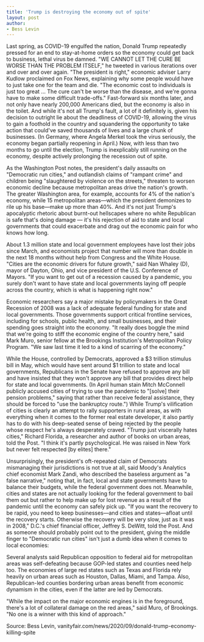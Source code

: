 ```yaml
---
title: 'Trump is destroying the economy out of spite'
layout: post
author:
- Bess Levin
---
```


Last spring, as COVID-19 engulfed the nation, Donald Trump repeatedly pressed for an end to stay-at-home orders so the economy could get back to business, lethal virus be damned. "WE CANNOT LET THE CURE BE WORSE THAN THE PROBLEM ITSELF," he tweeted in various iterations over and over and over again. "The president is right," economic adviser Larry Kudlow proclaimed on Fox News, explaining why some people would have to just take one for the team and die. "The economic cost to individuals is just too great … The cure can't be worse than the disease, and we're gonna have to make some difficult trade-offs." Fast-forward six months later, and not only have nearly 200,000 Americans died, but the economy is also in the toilet. And while it's not all Trump's fault, a lot of it definitely is, given his decision to outright lie about the deadliness of COVID-19, allowing the virus to gain a foothold in the country and squandering the opportunity to take action that could've saved thousands of lives and a large chunk of businesses. (In Germany, where Angela Merkel took the virus seriously, the economy began partially reopening in April.) Now, with less than two months to go until the election, Trump is inexplicably still running on the economy, despite actively prolonging the recession out of spite.

As the Washington Post notes, the president's daily assaults on "Democratic run cities," and outlandish claims of "rampant crime" and children being "slaughtered by violence on the streets," threaten to worsen economic decline because metropolitan areas drive the nation's growth. The greater Washington area, for example, accounts for 4% of the nation's economy, while 15 metropolitan areas—which the president demonizes to rile up his base—make up more than 40%. And it's not just Trump's apocalyptic rhetoric about burnt-out hellscapes where no white Republican is safe that's doing damage — it's his rejection of aid to state and local governments that could exacerbate and drag out the economic pain for who knows how long.

About 1.3 million state and local government employees have lost their jobs since March, and economists project that number will more than double in the next 18 months without help from Congress and the White House. "Cities are the economic drivers for future growth," said Nan Whaley (D), mayor of Dayton, Ohio, and vice president of the U.S. Conference of Mayors. "If you want to get out of a recession caused by a pandemic, you surely don't want to have state and local governments laying off people across the country, which is what is happening right now."

Economic researchers say a major mistake by policymakers in the Great Recession of 2008 was a lack of adequate federal funding for state and local governments. Those governments support critical frontline services, including for schools, public health, and small businesses, and their spending goes straight into the economy. "It really does boggle the mind that we're going to stiff the economic engine of the country here," said Mark Muro, senior fellow at the Brookings Institution's Metropolitan Policy Program. "We saw last time it led to a kind of scarring of the economy."

While the House, controlled by Democrats, approved a $3 trillion stimulus bill in May, which would have sent around $1 trillion to state and local governments, Republicans in the Senate have refused to approve any bill and have insisted that they won't approve any bill that provides direct help for state and local governments. (In April human stain Mitch McConnell publicly accused cities of trying to use the pandemic to "[solve] their pension problems," saying that rather than receive federal assistance, they should be forced to "use the bankruptcy route.") While Trump's vilification of cities is clearly an attempt to rally supporters in rural areas, as with everything when it comes to the former real estate developer, it also partly has to do with his deep-seated sense of being rejected by the people whose respect he's always desperately craved. "Trump just viscerally hates cities," Richard Florida, a researcher and author of books on urban areas, told the Post. "I think it's partly psychological. He was raised in New York but never felt respected [by elites] there."

Unsurprisingly, the president's oft-repeated claim of Democrats mismanaging their jurisdictions is not true at all, said Moody's Analytics chief economist Mark Zandi, who described the baseless argument as "a false narrative," noting that, in fact, local and state governments have to balance their budgets, while the federal government does not. Meanwhile, cities and states are not actually looking for the federal government to bail them out but rather to help make up for lost revenue as a result of the pandemic until the economy can safely pick up. "If you want the recovery to be rapid, you need to keep businesses—and cities and states—afloat until the recovery starts. Otherwise the recovery will be very slow, just as it was in 2008," D.C.'s chief financial officer, Jeffrey S. DeWitt, told the Post. And as someone should probably point out to the president, giving the middle finger to "Democratic run cities" isn't just a dumb idea when it comes to local economies:

Several analysts said Republican opposition to federal aid for metropolitan areas was self-defeating because GOP-led states and counties need help too. The economies of large red states such as Texas and Florida rely heavily on urban areas such as Houston, Dallas, Miami, and Tampa. Also, Republican-led counties bordering urban areas benefit from economic dynamism in the cities, even if the latter are led by Democrats.

"While the impact on the major economic engines is in the foreground, there's a lot of collateral damage on the red areas," said Muro, of Brookings. "No one is a winner with this kind of approach."

Source: Bess Levin, vanityfair.com/news/2020/09/donald-trump-economy-killing-spite
